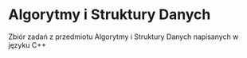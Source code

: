 # Algorytmy i Struktury Danych

Zbiór zadań z przedmiotu Algorytmy i Struktury Danych napisanych w języku C++
